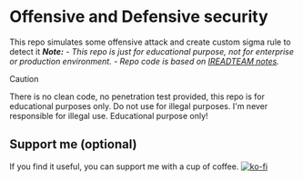 # Offensive and Defensive security
This repo simulates some offensive attack and create custom sigma rule to detect it
***Note:***
*- This repo is just for educational purpose, not for enterprise or production environment.*
*- Repo code is based on [IREADTEAM notes](https://www.ired.team/).*

> [!CAUTION]
> There is no clean code, no penetration test provided, this repo is for educational purposes only. Do not use for illegal purposes. I'm never responsible for illegal use. Educational purpose only!
## Support me (optional)
If you find it useful, you can support me with a cup of coffee.
[![ko-fi](https://ko-fi.com/img/githubbutton_sm.svg)](https://ko-fi.com/Y8Y2123O0D)